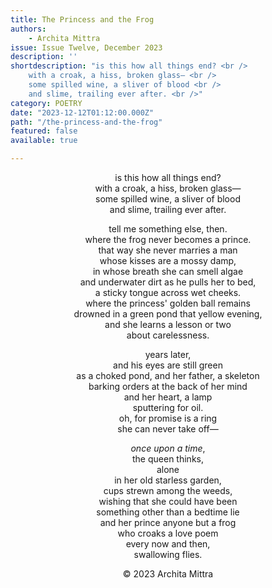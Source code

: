 ```yaml
---
title: The Princess and the Frog
authors:
    - Archita Mittra
issue: Issue Twelve, December 2023
description: ''
shortdescription: "is this how all things end? <br />
    with a croak, a hiss, broken glass— <br />
    some spilled wine, a sliver of blood <br />
    and slime, trailing ever after. <br />"
category: POETRY
date: "2023-12-12T01:12:00.000Z"
path: "/the-princess-and-the-frog"
featured: false
available: true

---
```


<p style="text-align: center;">
is this how all things end? <br />
with a croak, a hiss, broken glass— <br />
some spilled wine, a sliver of blood <br />
and slime, trailing ever after. <br />
</p>

<p style="text-align: center;">
tell me something else, then. <br />
where the frog never becomes a prince. <br />
that way she never marries a man <br />
whose kisses are a mossy damp, <br />
in whose breath she can smell algae <br />
and underwater dirt as he pulls her to bed, <br />
a sticky tongue across wet cheeks. <br />
where the princess' golden ball remains <br />
drowned in a green pond that yellow evening, <br />
and she learns a lesson or two <br />
about carelessness. <br />
</p>

<p style="text-align: center;">
years later, <br />
and his eyes are still green <br />
as a choked pond, and her father, a skeleton <br />
barking orders at the back of her mind <br />
and her heart, a lamp <br />
sputtering for oil. <br />
oh, for promise is a ring <br />
she can never take off— <br />
</p>

<p style="text-align: center;">
<em>once upon a time</em>, <br />
the queen thinks, <br />
alone <br />
in her old starless garden, <br />
cups strewn among the weeds, <br />
wishing that she could have been <br />
something other than a bedtime lie <br />
and her prince anyone but a frog <br />
who croaks a love poem <br />
every now and then, <br />
swallowing flies. <br />
</p>


<p style="text-align: center;">© 2023 Archita Mittra</p>

